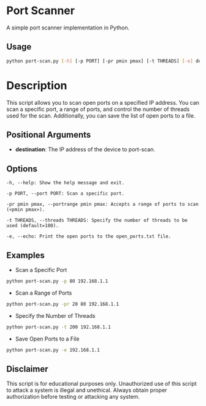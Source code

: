 # Port Scanner

A simple port scanner implementation in Python.

## Usage

```sh
python port-scan.py [-h] [-p PORT] [-pr pmin pmax] [-t THREADS] [-e] destination
```

# Description

This script allows you to scan open ports on a specified IP address. You can scan a specific port, a range of ports, and control the number of threads used for the scan. Additionally, you can save the list of open ports to a file.

## Positional Arguments

- **destination**: The IP address of the device to port-scan.

## Options

    -h, --help: Show the help message and exit.
  
    -p PORT, --port PORT: Scan a specific port.
  
    -pr pmin pmax, --portrange pmin pmax: Accepts a range of ports to scan (<pmin pmax>).
  
    -t THREADS, --threads THREADS: Specify the number of threads to be used (default=100).
  
    -e, --echo: Print the open ports to the open_ports.txt file.

## Examples

- Scan a Specific Port

```sh
python port-scan.py -p 80 192.168.1.1
```

- Scan a Range of Ports

```sh
python port-scan.py -pr 20 80 192.168.1.1
```

- Specify the Number of Threads

```sh
python port-scan.py -t 200 192.168.1.1
```

- Save Open Ports to a File

```sh
python port-scan.py -e 192.168.1.1
```

## Disclaimer

This script is for educational purposes only. Unauthorized use of this script to attack a system is illegal and unethical. Always obtain proper authorization before testing or attacking any system.
